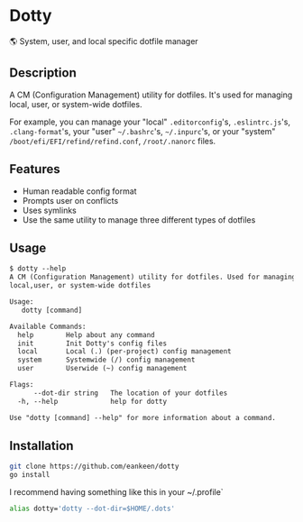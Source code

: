 # Dotty

🌎 System, user, and local specific dotfile manager

## Description

A CM (Configuration Management) utility for dotfiles. It's used for managing local, user, or system-wide dotfiles.

For example, you can manage your "local" `.editorconfig`'s, `.eslintrc.js`'s, `.clang-format`'s, your "user" `~/.bashrc`'s, `~/.inpurc`'s, or your "system" `/boot/efi/EFI/refind/refind.conf`, `/root/.nanorc` files.

## Features

- Human readable config format
- Prompts user on conflicts
- Uses symlinks
- Use the same utility to manage three different types of dotfiles

## Usage

```txt
$ dotty --help
A CM (Configuration Management) utility for dotfiles. Used for managing
local,user, or system-wide dotfiles

Usage:
   dotty [command]

Available Commands:
  help        Help about any command
  init        Init Dotty's config files
  local       Local (.) (per-project) config management
  system      Systemwide (/) config management
  user        Userwide (~) config management

Flags:
      --dot-dir string   The location of your dotfiles
  -h, --help             help for dotty

Use "dotty [command] --help" for more information about a command.
```

## Installation

```sh
git clone https://github.com/eankeen/dotty
go install
```

I recommend having something like this in your ~/.profile`

```sh
alias dotty='dotty --dot-dir=$HOME/.dots'
```
